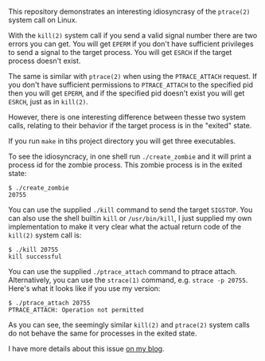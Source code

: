This repository demonstrates an interesting idiosyncrasy of the `ptrace(2)`
system call on Linux.

With the `kill(2)` system call if you send a valid signal number there are two
errors you can get. You will get `EPERM` if you don't have sufficient privileges
to send a signal to the target process. You will get `ESRCH` if the target
process doesn't exist.

The same is similar with `ptrace(2)` when using the `PTRACE_ATTACH` request. If
you don't have sufficient permissions to `PTRACE_ATTACH` to the specified pid
then you will get `EPERM`, and if the specified pid doesn't exist you will get
`ESRCH`, just as in `kill(2)`.

However, there is one interesting difference between thesse two system calls,
relating to their behavior if the target process is in the "exited" state.

If you run `make` in tihs project directory you will get three executables.

To see the idiosyncracy, in one shell run `./create_zombie` and it will print a
process id for the zombie process. This zombie process is in the exited state:

```
$ ./create_zombie
20755
```

You can use the supplied `./kill` command to send the target `SIGSTOP`. You can
also use the shell builtin `kill` or `/usr/bin/kill`, I just supplied my own
implementation to make it very clear what the actual return code of the
`kill(2)` system call is:

```
$ ./kill 20755
kill successful
```

You can use the supplied `./ptrace_attach` command to ptrace attach.
Alternatively, you can use the `strace(1)` command, e.g. `strace -p 20755`.
Here's what it looks like if you use my version:

```
$ ./ptrace_attach 20755
PTRACE_ATTACH: Operation not permitted
```

As you can see, the seemingly similar `kill(2)` and `ptrace(2)` system calls do
not behave the same for processes in the exited state.

I have more details about this issue
[on my blog](https://eklitzke.org/a-ptrace-idiosyncrasy).
